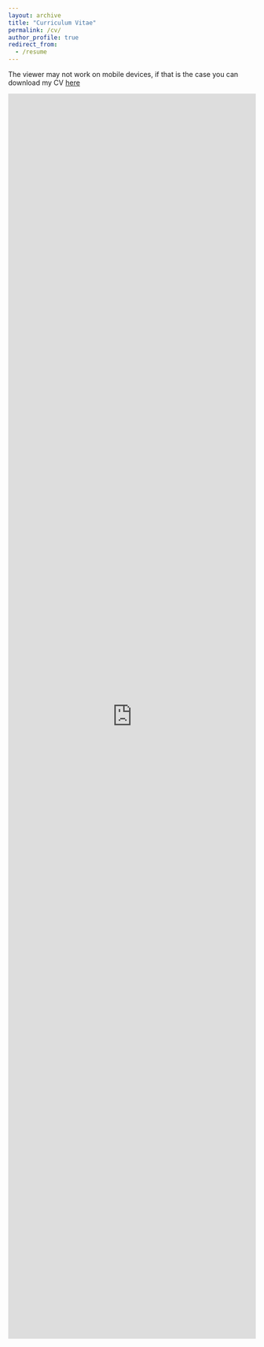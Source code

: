 ```yaml
---
layout: archive
title: "Curriculum Vitae"
permalink: /cv/
author_profile: true
redirect_from:
  - /resume
---
```

The viewer may not work on mobile devices, if that is the case you can download my CV [here](https://guziordo.github.io/files/Douglas_Guzior_CV.pdf)

<embed src="https://guziordo.github.io/files/Douglas_Guzior_CV.pdf" width="100%" height = "65%"/>
